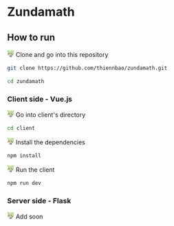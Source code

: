 # Zundamath

## How to run

<img src="icon.png" width="16px" /> Clone and go into this repository

```sh
git clone https://github.com/thiennbao/zundamath.git
```

```sh
cd zundamath
```

### Client side - Vue.js

<img src="icon.png" width="16px" /> Go into client's directory

```sh
cd client
```

<img src="icon.png" width="16px" /> Install the dependencies

```sh
npm install
```

<img src="icon.png" width="16px" /> Run the client

```sh
npm run dev
```

### Server side - Flask

<img src="icon.png" width="16px" /> Add soon
